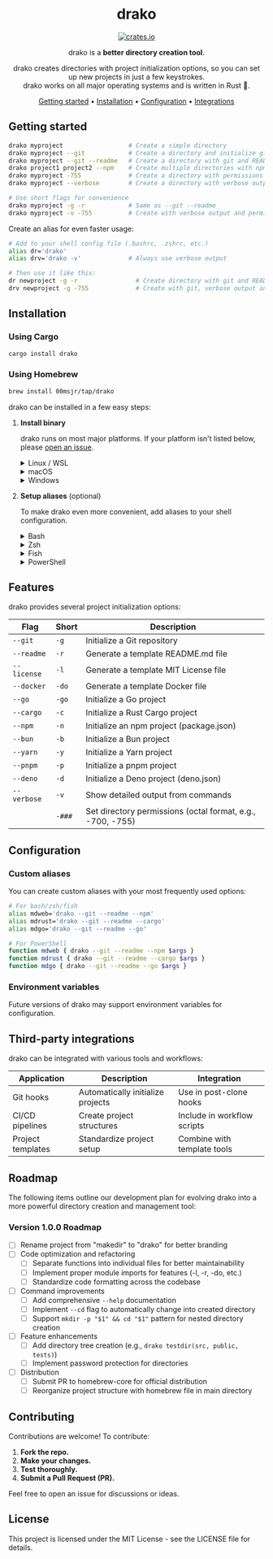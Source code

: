 <!-- markdownlint-configure-file {
  "MD013": {
    "code_blocks": false,
    "tables": false
  },
  "MD033": false,
  "MD041": false
} -->

<div align="center">

# drako

[![crates.io](https://img.shields.io/crates/v/drako?logo=rust&logoColor=white&style=flat-square)](https://crates.io/crates/drako)

drako is a **better directory creation tool**.

drako creates directories with project initialization options, so you can set up
new projects in just a few keystrokes.<br />
drako works on all major operating systems and is written in Rust 🦀.

[Getting started](#getting-started) •
[Installation](#installation) •
[Configuration](#configuration) •
[Integrations](#third-party-integrations)

</div>

## Getting started

```sh
drako myproject                  # Create a simple directory
drako myproject --git            # Create a directory and initialize git
drako myproject --git --readme   # Create a directory with git and README.md
drako project1 project2 --npm    # Create multiple directories with npm init
drako myproject -755             # Create a directory with permissions set to 755
drako myproject --verbose        # Create a directory with verbose output

# Use short flags for convenience
drako myproject -g -r            # Same as --git --readme
drako myproject -v -755          # Create with verbose output and permissions 755
```

Create an alias for even faster usage:

```sh
# Add to your shell config file (.bashrc, .zshrc, etc.)
alias dr='drako'
alias drv='drako -v'             # Always use verbose output

# Then use it like this:
dr newproject -g -r                # Create directory with git and README
drv newproject -g -755             # Create with git, verbose output and permissions 755
```

## Installation

### Using Cargo

```bash
cargo install drako
```

### Using Homebrew

```bash
brew install 00msjr/tap/drako
```

drako can be installed in a few easy steps:

1. **Install binary**

   drako runs on most major platforms. If your platform isn't listed below,
   please [open an issue](https://github.com/00msjr/drako/issues).

      <details>
      <summary>Linux / WSL</summary>

   > Using cargo:
   >
   > ```sh
   > cargo install drako --locked
   > ```
   >
   > Using Homebrew:
   >
   > ```sh
   > brew install 00msjr/tap/drako
   > ```
   >
   > Or, use the install script:
   >
   > ```sh
   > curl -sSfL https://raw.githubusercontent.com/00msjr/drako/master/install.sh | sh
   > ```

      </details>

      <details>
      <summary>macOS</summary>

   > Using Homebrew:
   >
   > ```sh
   > brew tap 00msjr/drako
   > brew install drako
   > ```
   >
   > Using cargo:
   >
   > ```sh
   > cargo install drako --locked
   > ```
   >
   > Or, use the install script:
   >
   > ```sh
   > curl -sSfL https://raw.githubusercontent.com/00msjr/drako/master/install.sh | sh
   > ```

      </details>

      <details>
      <summary>Windows</summary>

   > drako works with PowerShell, as well as shells running in Cygwin, Git
   > Bash, and MSYS2.
   >
   > The recommended way to install drako is via cargo:
   >
   > ```sh
   > cargo install drako --locked
   > ```
   >
   > If you're using Cygwin, Git Bash, or MSYS2, you can also use the install script:
   >
   > ```sh
   > curl -sSfL https://raw.githubusercontent.com/00msjr/drako/master/install.sh | sh
   > ```

      </details>

2. **Setup aliases** (optional)

   To make drako even more convenient, add aliases to your shell configuration.

   <details>
   <summary>Bash</summary>

   > Add this to your config file (usually `~/.bashrc`):
   >
   > ```sh
   > # Basic alias
   > alias md='drako'
   >
   > # Aliases with common options
   > alias mdg='drako --git'
   > alias mdr='drako --readme'
   > alias mdgr='drako --git --readme'
   >
   > # For shell completion (if available)
   > eval "$(drako --completion bash)"
   > ```

   </details>

   <details>
   <summary>Zsh</summary>

   > Add this to your config file (usually `~/.zshrc`):
   >
   > ```sh
   > # Basic alias
   > alias md='drako'
   >
   > # Aliases with common options
   > alias mdg='drako --git'
   > alias mdr='drako --readme'
   > alias mdgr='drako --git --readme'
   >
   > # For shell completion (if available)
   > eval "$(drako --completion zsh)"
   > ```

   </details>

   <details>
   <summary>Fish</summary>

   > Add this to your config file (usually `~/.config/fish/config.fish`):
   >
   > ```sh
   > # Basic alias
   > alias md='drako'
   >
   > # Aliases with common options
   > alias mdg='drako --git'
   > alias mdr='drako --readme'
   > alias mdgr='drako --git --readme'
   >
   > # For shell completion (if available)
   > drako --completion fish | source
   > ```

   </details>

   <details>
   <summary>PowerShell</summary>

   > Add this to your PowerShell profile (find it by running `echo $profile`):
   >
   > ```powershell
   > # Basic alias
   > Set-Alias -Name md -Value drako
   >
   > # Function aliases with common options
   > function mdg { drako --git $args }
   > function mdr { drako --readme $args }
   > function mdgr { drako --git --readme $args }
   > ```

   </details>

## Features

drako provides several project initialization options:

| Flag        | Short  | Description                                                |
| ----------- | ------ | ---------------------------------------------------------- |
| `--git`     | `-g`   | Initialize a Git repository                                |
| `--readme`  | `-r`   | Generate a template README.md file                         |
| `--license` | `-l`   | Generate a template MIT License file                       |
| `--docker`  | `-do`  | Generate a template Docker file                            |
| `--go`      | `-go`  | Initialize a Go project                                    |
| `--cargo`   | `-c`   | Initialize a Rust Cargo project                            |
| `--npm`     | `-n`   | Initialize an npm project (package.json)                   |
| `--bun`     | `-b`   | Initialize a Bun project                                   |
| `--yarn`    | `-y`   | Initialize a Yarn project                                  |
| `--pnpm`    | `-p`   | Initialize a pnpm project                                  |
| `--deno`    | `-d`   | Initialize a Deno project (deno.json)                      |
| `--verbose` | `-v`   | Show detailed output from commands                         |
|             | `-###` | Set directory permissions (octal format, e.g., -700, -755) |

## Configuration

### Custom aliases

You can create custom aliases with your most frequently used options:

```sh
# For bash/zsh/fish
alias mdweb='drako --git --readme --npm'
alias mdrust='drako --git --readme --cargo'
alias mdgo='drako --git --readme --go'

# For PowerShell
function mdweb { drako --git --readme --npm $args }
function mdrust { drako --git --readme --cargo $args }
function mdgo { drako --git --readme --go $args }
```

### Environment variables

Future versions of drako may support environment variables for configuration.

## Third-party integrations

drako can be integrated with various tools and workflows:

| Application       | Description                       | Integration                 |
| ----------------- | --------------------------------- | --------------------------- |
| Git hooks         | Automatically initialize projects | Use in post-clone hooks     |
| CI/CD pipelines   | Create project structures         | Include in workflow scripts |
| Project templates | Standardize project setup         | Combine with template tools |

## Roadmap

The following items outline our development plan for evolving drako into a more powerful directory creation and management tool:

### Version 1.0.0 Roadmap

- [ ] Rename project from "makedir" to "drako" for better branding
- [ ] Code optimization and refactoring
  - [ ] Separate functions into individual files for better maintainability
  - [ ] Implement proper module imports for features (-l, -r, -do, etc.)
  - [ ] Standardize code formatting across the codebase
- [ ] Command improvements
  - [ ] Add comprehensive `--help` documentation
  - [ ] Implement `--cd` flag to automatically change into created directory
  - [ ] Support `mkdir -p "$1" && cd "$1"` pattern for nested directory creation
- [ ] Feature enhancements
  - [ ] Add directory tree creation (e.g., `drako testdir(src, public, tests)`)
  - [ ] Implement password protection for directories
- [ ] Distribution
  - [ ] Submit PR to homebrew-core for official distribution
  - [ ] Reorganize project structure with homebrew file in main directory

## Contributing

Contributions are welcome! To contribute:

1. **Fork the repo.**
2. **Make your changes.**
3. **Test thoroughly.**
4. **Submit a Pull Request (PR).**

Feel free to open an issue for discussions or ideas.

## License

This project is licensed under the MIT License - see the LICENSE file for details.
